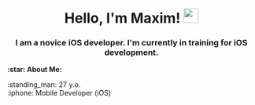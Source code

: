 ### <h1 align="center">Hello, I'm Maxim!</a>  <img src="https://media.giphy.com/media/hvRJCLFzcasrR4ia7z/giphy.gif" width="30px"/>
<h3 align="center">I am a novice iOS developer. I'm currently in training for iOS development.</h3>
<p><strong>:star: About Me:</strong></p> 
:standing_man: 27 y.o.<br>
:iphone: Mobile Developer (iOS)



<!--
**Maxim-Zykin/Maxim-Zykin** is a ✨ _special_ ✨ repository because its `README.md` (this file) appears on your GitHub profile.

Here are some ideas to get you started:

- 🔭 I’m currently working on ...
- 🌱 I’m currently learning ...
- 👯 I’m looking to collaborate on ...
- 🤔 I’m looking for help with ...
- 💬 Ask me about ...
- 📫 How to reach me: ...
- 😄 Pronouns: ...
- ⚡ Fun fact: ...
-->

